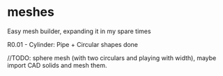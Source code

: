 # meshes

Easy mesh builder, expanding it in my spare times

  R0.01 - Cylinder: Pipe + Circular shapes done
  
//TODO: sphere mesh (with two circulars and playing with width), maybe import CAD solids and mesh them.
